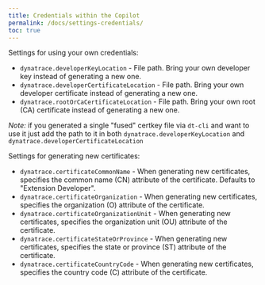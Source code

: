 ```yaml
---
title: Credentials within the Copilot
permalink: /docs/settings-credentials/
toc: true
---
```


Settings for using your own credentials:

- `dynatrace.developerKeyLocation` - File path. Bring your own developer key instead of generating a new one.
- `dynatrace.developerCertificateLocation` - File path. Bring your own developer certificate instead of generating a new one.
- `dynatrace.rootOrCaCertificateLocation` - File path. Bring your own root (CA) certificate instead of generating a new one.

*Note:* if you generated a single "fused" certkey file via `dt-cli` and want to use it just add the path to it in both `dynatrace.developerKeyLocation` and `dynatrace.developerCertificateLocation`

Settings for generating new certificates:

- `dynatrace.certificateCommonName` - When generating new certificates, specifies the common name (CN) attribute of the certificate. Defaults to "Extension Developer".
- `dynatrace.certificateOrganization` - When generating new certificates, specifies the organization (O) attribute of the certificate.
- `dynatrace.certificateOrganizationUnit` - When generating new certificates, specifies the organization unit (OU) attribute of the certificate.
- `dynatrace.certificateStateOrProvince` - When generating new certificates, specifies the state or province (ST) attribute of the certificate.
- `dynatrace.certificateCountryCode` - When generating new certificates, specifies the country code (C) attribute of the certificate.
